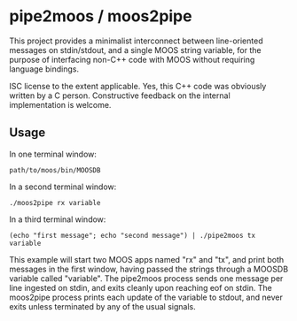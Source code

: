 # pipe2moos / moos2pipe

This project provides a minimalist interconnect between line-oriented messages on stdin/stdout, and a single MOOS string variable, for the purpose of interfacing non-C++ code with MOOS without requiring language bindings.

ISC license to the extent applicable. Yes, this C++ code was obviously written by a C person. Constructive feedback on the internal implementation is welcome.

## Usage

In one terminal window:

    path/to/moos/bin/MOOSDB

In a second terminal window:

    ./moos2pipe rx variable

In a third terminal window:

    (echo "first message"; echo "second message") | ./pipe2moos tx variable

This example will start two MOOS apps named "rx" and "tx", and print both messages in the first window, having passed the strings through a MOOSDB variable called "variable". The pipe2moos process sends one message per line ingested on stdin, and exits cleanly upon reaching eof on stdin. The moos2pipe process prints each update of the variable to stdout, and never exits unless terminated by any of the usual signals.
